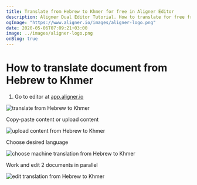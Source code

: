 ```yaml
---
title: Translate from Hebrew to Khmer for free in Aligner Editor
description: Aligner Dual Editor Tutorial. How to translate for free from Hebrew to Khmer. Aligner is multilingual document management platform. 
ogImage: "https://www.aligner.io/images/aligner-logo.png"
date: 2020-05-06T07:09:21+03:00
image: ../images/aligner-logo.png
onBlog: true
---
```


# How to translate document from Hebrew to Khmer

1. Go to editor at [app.aligner.io](https://app.aligner.io "Aligner App web page")

![translate from Hebrew to Khmer](../aligner-blank-editor.png "translate from Hebrew to Khmer")

Copy-paste content or upload content

![upload content from Hebrew to Khmer](../aligner-uploaded-document.png "upload content from Hebrew to Khmer")

Choose desired language

![choose machine translation from Hebrew to Khmer](../aligner-language-dropdown.png "choose machine translation from Hebrew to Khmer")

Work and edit 2 documents in parallel

![edit translation from Hebrew to Khmer](../aligner-double-sitded-editor.png "edit translation from Hebrew to Khmer")

